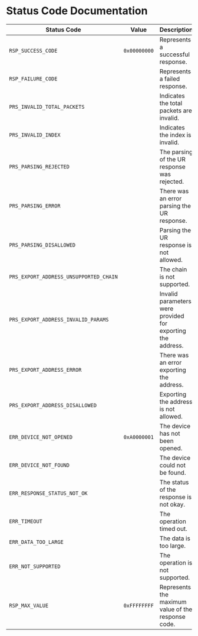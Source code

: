 # Status Code Documentation

| Status Code | Value | Description |
| ----------- | ----- | ----------- |
| `RSP_SUCCESS_CODE` | `0x00000000` | Represents a successful response. |
| `RSP_FAILURE_CODE` | | Represents a failed response. |
| `PRS_INVALID_TOTAL_PACKETS` | | Indicates the total packets are invalid. |
| `PRS_INVALID_INDEX` | | Indicates the index is invalid. |
| `PRS_PARSING_REJECTED` | | The parsing of the UR response was rejected. |
| `PRS_PARSING_ERROR` | | There was an error parsing the UR response. |
| `PRS_PARSING_DISALLOWED` | | Parsing the UR response is not allowed. |
| `PRS_EXPORT_ADDRESS_UNSUPPORTED_CHAIN` | | The chain is not supported. |
| `PRS_EXPORT_ADDRESS_INVALID_PARAMS` | | Invalid parameters were provided for exporting the address. |
| `PRS_EXPORT_ADDRESS_ERROR` | | There was an error exporting the address. |
| `PRS_EXPORT_ADDRESS_DISALLOWED` | | Exporting the address is not allowed. |
| `ERR_DEVICE_NOT_OPENED` | `0xA0000001` | The device has not been opened. |
| `ERR_DEVICE_NOT_FOUND` | | The device could not be found. |
| `ERR_RESPONSE_STATUS_NOT_OK` | | The status of the response is not okay. |
| `ERR_TIMEOUT` | | The operation timed out. |
| `ERR_DATA_TOO_LARGE` | | The data is too large. |
| `ERR_NOT_SUPPORTED` | | The operation is not supported. |
| `RSP_MAX_VALUE` | `0xFFFFFFFF` | Represents the maximum value of the response code. |
